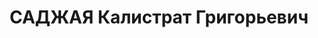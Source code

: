 ---
title: САДЖАЯ Калистрат Григорьевич
description: "(? — 22 ноября 1937) — руководитель подпольного ревкома РКП(б) во время\
  \ немецкой и французской оккупации Одессы в 1918—1919, начальник Одесской ЧК в 1919\
  \ году, зам. начальника Харьковской ЧК в 1920—1921, начальник Харьковской ЧК в 1922,\
  \ деятель органов госбезопасности СССР. \n  По национальности грузин. В 1915 году\
  \ поступил в Новороссийский Императорский университет в Одессе, на медицинский факультет,\
  \ где проучился три курса. \n  Член РКП(б) с 1917 года. Командир Болградского красноармейского\
  \ отряда в начале 1918. Сотрудник одесского «Бюро по борьбе с контрреволюцией» весной\
  \ 1918. \n  Председатель Одесского подпольного ревкома РКП(б) в 1918 году, при немецкой\
  \ и французской оккупации. Сотрудник Особого отдела одесской ВЧК в 1919, начальник\
  \ Одесской ЧК летом 1919 года. \n  Сотрудник Харьковской ЧК в 1920—1921 году, в\
  \ 1922 начальник Харьковской ЧК. \n  В 1930-х годах занимал ответственные посты\
  \ в Грузинской ССР (в частности, был начальном Аджарского погранотряда НКВД). \n\
  \  Арестован летом 1937 года в Тбилиси. Расстрелян 22 ноября в Тбилисской тюрьме\
  \ по приговору Военной коллегии Верховного Суда СССР, вынесенному заочно. \n  В\
  \ 1956 году был реабилитирован."
---